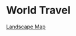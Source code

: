 # World Travel

[Landscape Map](https://www.google.com/maps/d/viewer?hl=zh-TW&authuser=0&mid=1IsjjM3k4TzkOvykyrWpuR11SNbY)
